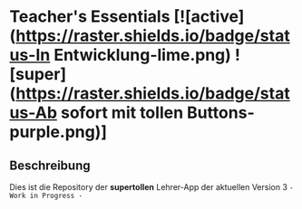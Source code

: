 
# Teacher's Essentials [![active](https://raster.shields.io/badge/status-In Entwicklung-lime.png) ![super](https://raster.shields.io/badge/status-Ab sofort mit tollen Buttons-purple.png)]

## Beschreibung
Dies ist die Repository der **supertollen** Lehrer-App
der aktuellen Version 3
` - Work in Progress - `
